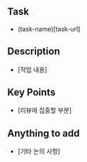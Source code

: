 ## Task
- (task-name)[task-url]

## Description
- [작업 내용]

## Key Points
- [리뷰에 집중할 부분]

## Anything to add
- [기타 논의 사항]
